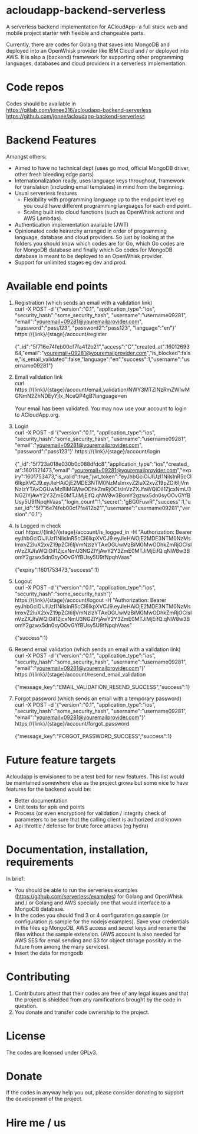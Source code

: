 # acloudapp-backend-serverless

A serverless backend implementation for ACloudApp- a full stack web and mobile project starter with flexible and changeable parts.

Currently, there are codes for Golang that saves into MongoDB and deployed into an OpenWhisk provider like IBM Cloud and / or deployed into AWS. It is also a (backend) framework for supporting other programming languages, databases and cloud providers in a serverless implementation.

# Code repos
Codes should be available in <br/>
https://gitlab.com/jonee316/acloudapp-backend-serverless <br/>
https://github.com/jonee/acloudapp-backend-serverless

# Backend Features
Amongst others:
- Aimed to have no technical dept (uses go mod, official MongoDB driver, other fresh bleeding edge parts)
- Internationalization ready, uses language keys throughout, framework for translation (including email templates) in mind from the beginning.
- Usual serverless features
    - Flexibility with programming language up to the end point level eg you could have different programming languages for each end point.
    - Scaling built into cloud functions (such as OpenWhisk actions and AWS Lambdas).
- Authentication implementation available (JWT)
- Opinionated code heirarchy arranged in order of programming language, database and cloud providers. So just by looking at the folders you should know which codes are for Go, which Go codes are for MongoDB database and finally which Go codes for MongoDB database is meant to be deployed to an OpenWhisk provider. 
- Support for unlimited stages eg dev and prod.

# Available end points
1. Registration (which sends an email with a validation link) <br/>
curl -X POST -d '{"version":"0.1", "application_type":"ios", "security_hash":"some_security_hash", "username":"username09281", "email":"youremail+09281@youremailprovider.com", "password":"pass123", "password2":"pass123", "language":"en"}' https://{link}/{stage}/account/register <br/><br/>
{"_id":"5f716e74feb00cf7fa412b21","access":"C","created_at":1601269364,"email":"youremail+09281@youremailprovider.com","is_blocked":false,"is_email_validated":false,"language":"en","success":1,"username":"username09281"}

2. Email validation link <br/>
curl https://{link}/{stage}/account/email_validation/NWY3MTZlNzRmZWIwMGNmN2ZhNDEyYjIx_NceQP4gB?language=en <br/><br/>
Your email has been validated. You may now use your account to login to ACloudApp.org.

3. Login <br/>
curl -X POST -d '{"version":"0.1", "application_type":"ios", "security_hash":"some_security_hash", "username":"username09281", "email":"youremail+09281@youremailprovider.com", "password":"pass123"}' https://{link}/{stage}/account/login <br/><br/>
{"_id":"5f723a018e030b0c088dfdc8","application_type":"ios","created_at":1601321473,"email":"youremail+09281@youremailprovider.com","expiry":1601753473,"is_valid":true,"jwt_token":"eyJhbGciOiJIUzI1NiIsInR5cCI6IkpXVCJ9.eyJleHAiOjE2MDE3NTM0NzMsImxvZ2luX2xvZ19pZCI6IjVmNzIzYTAxOGUwMzBiMGMwODhkZmRjOCIsInVzZXJfaWQiOiI1ZjcxNmU3NGZlYjAwY2Y3ZmE0MTJiMjEifQ.qNW8w3BomY2gzwx5dn0syOOvGYfBUsy5U9fNpqhVaas","login_count":1,"secret":"gBG0FuwR","success":1,"user_id":"5f716e74feb00cf7fa412b21","username":"username09281","version":"0.1"}

4. Is Logged in check <br/>
curl https://{link}/{stage}/account/is_logged_in -H "Authorization: Bearer eyJhbGciOiJIUzI1NiIsInR5cCI6IkpXVCJ9.eyJleHAiOjE2MDE3NTM0NzMsImxvZ2luX2xvZ19pZCI6IjVmNzIzYTAxOGUwMzBiMGMwODhkZmRjOCIsInVzZXJfaWQiOiI1ZjcxNmU3NGZlYjAwY2Y3ZmE0MTJiMjEifQ.qNW8w3BomY2gzwx5dn0syOOvGYfBUsy5U9fNpqhVaas" <br/><br/>
{"expiry":1601753473,"success":1}

5. Logout <br/>
curl -X POST -d '{"version":"0.1", "application_type":"ios", "security_hash":"some_security_hash"}' https://{link}/{stage}/account/logout -H "Authorization: Bearer eyJhbGciOiJIUzI1NiIsInR5cCI6IkpXVCJ9.eyJleHAiOjE2MDE3NTM0NzMsImxvZ2luX2xvZ19pZCI6IjVmNzIzYTAxOGUwMzBiMGMwODhkZmRjOCIsInVzZXJfaWQiOiI1ZjcxNmU3NGZlYjAwY2Y3ZmE0MTJiMjEifQ.qNW8w3BomY2gzwx5dn0syOOvGYfBUsy5U9fNpqhVaas" <br/><br/>
{"success":1}

6. Resend email validation (which sends an email with a validation link) <br/>
curl -X POST -d '{"version":"0.1", "application_type":"ios", "security_hash":"some_security_hash", "username":"username09281", "email":"youremail+09281@youremailprovider.com"}' https://{link}/{stage}/account/resend_email_validation <br/><br/>
{"message_key":"EMAIL_VALIDATION_RESEND_SUCCESS","success":1}

7. Forgot password (which sends an email with a temporary password) <br/>
curl -X POST -d '{"version":"0.1", "application_type":"ios", "security_hash":"some_security_hash", "username":"username09281", "email":"youremail+09281@youremailprovider.com"}' https://{link}/{stage}/account/forgot_password <br/><br/>
{"message_key":"FORGOT_PASSWORD_SUCCESS","success":1}

# Future feature targets
Acloudapp is envisioned to be a test bed for new features. This list would be maintained somewhere else as the project grows but some nice to have features for the backend would be:
- Better documentation
- Unit tests for apis end points
- Process (or even encryption) for validation / integrity check of parameters to be sure that the calling client is authorized and known
- Api throttle / defense for brute force attacks (eg hydra)

# Documentation, installation, requirements
In brief:
- You should be able to run the serverless examples (https://github.com/serverless/examples) for Golang and OpenWhisk and / or Golang and AWS specially one that would interface to a MongoDB database. 
- In the codes you should find 3 or 4 configuration.go.sample (or configuration.js.sample for the nodejs examples). Save your credentials in the files eg MongoDB, AWS access and secret keys and rename the files without the sample extension. (AWS account is also needed for AWS SES for email sending and S3 for object storage possibly in the future from among the many services).
- Insert the data for mongodb

# Contributing
1. Contributors attest that their codes are free of any legal issues and that the project is shielded from any ramifications brought by the code in question.
2. You donate and transfer code ownership to the project. 

# License
The codes are licensed under GPLv3. 

# Donate
If the codes in anyway help you out, please consider donating to support the development of the project. 

# Hire me / us
